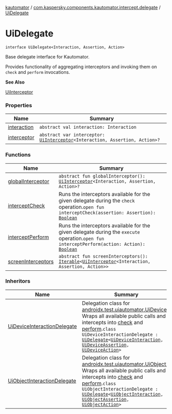 [kautomator](../../index.md) / [com.kaspersky.components.kautomator.intercept.delegate](../index.md) / [UiDelegate](./index.md)

# UiDelegate

`interface UiDelegate<Interaction, Assertion, Action>`

Base delegate interface for Kautomator.

Provides functionality of aggregating interceptors and invoking them on `check`
and `perform` invocations.

**See Also**

[UiInterceptor](../../com.kaspersky.components.kautomator.intercept.base/-ui-interceptor/index.md)

### Properties

| Name | Summary |
|---|---|
| [interaction](interaction.md) | `abstract val interaction: Interaction` |
| [interceptor](interceptor.md) | `abstract var interceptor: `[`UiInterceptor`](../../com.kaspersky.components.kautomator.intercept.base/-ui-interceptor/index.md)`<Interaction, Assertion, Action>?` |

### Functions

| Name | Summary |
|---|---|
| [globalInterceptor](global-interceptor.md) | `abstract fun globalInterceptor(): `[`UiInterceptor`](../../com.kaspersky.components.kautomator.intercept.base/-ui-interceptor/index.md)`<Interaction, Assertion, Action>?` |
| [interceptCheck](intercept-check.md) | Runs the interceptors available for the given delegate during the `check` operation.`open fun interceptCheck(assertion: Assertion): `[`Boolean`](https://kotlinlang.org/api/latest/jvm/stdlib/kotlin/-boolean/index.html) |
| [interceptPerform](intercept-perform.md) | Runs the interceptors available for the given delegate during the `execute` operation.`open fun interceptPerform(action: Action): `[`Boolean`](https://kotlinlang.org/api/latest/jvm/stdlib/kotlin/-boolean/index.html) |
| [screenInterceptors](screen-interceptors.md) | `abstract fun screenInterceptors(): `[`Iterable`](https://kotlinlang.org/api/latest/jvm/stdlib/kotlin.collections/-iterable/index.html)`<`[`UiInterceptor`](../../com.kaspersky.components.kautomator.intercept.base/-ui-interceptor/index.md)`<Interaction, Assertion, Action>>` |

### Inheritors

| Name | Summary |
|---|---|
| [UiDeviceInteractionDelegate](../-ui-device-interaction-delegate/index.md) | Delegation class for [androidx.test.uiautomator.UiDevice](#). Wraps all available public calls and intercepts into [check](../-ui-device-interaction-delegate/check.md) and [perform](../-ui-device-interaction-delegate/perform.md).`class UiDeviceInteractionDelegate : `[`UiDelegate`](./index.md)`<`[`UiDeviceInteraction`](../../com.kaspersky.components.kautomator.intercept.interaction/-ui-device-interaction/index.md)`, `[`UiDeviceAssertion`](../../com.kaspersky.components.kautomator.intercept.operation/-ui-device-assertion.md)`, `[`UiDeviceAction`](../../com.kaspersky.components.kautomator.intercept.operation/-ui-device-action.md)`>` |
| [UiObjectInteractionDelegate](../-ui-object-interaction-delegate/index.md) | Delegation class for [androidx.test.uiautomator.UiObject2](#). Wraps all available public calls and intercepts into [check](../-ui-object-interaction-delegate/check.md) and [perform](../-ui-object-interaction-delegate/perform.md).`class UiObjectInteractionDelegate : `[`UiDelegate`](./index.md)`<`[`UiObjectInteraction`](../../com.kaspersky.components.kautomator.intercept.interaction/-ui-object-interaction/index.md)`, `[`UiObjectAssertion`](../../com.kaspersky.components.kautomator.intercept.operation/-ui-object-assertion.md)`, `[`UiObjectAction`](../../com.kaspersky.components.kautomator.intercept.operation/-ui-object-action.md)`>` |
